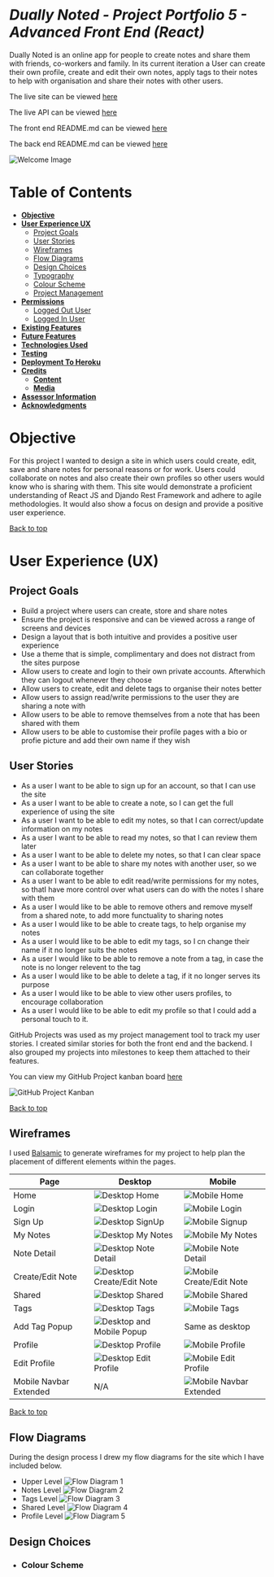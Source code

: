 # **_Dually Noted - Project Portfolio 5 - Advanced Front End (React)_**

Dually Noted is an online app for people to create notes and share them with friends, co-workers and family. In its current iteration a User can create their own profile, create and edit their own notes, apply tags to their notes to help with organisation and share their notes with other users.

The live site can be viewed [here](https://dually-noted-react-aeaa107c29f9.herokuapp.com/)

The live API can be viewed [here](https://dually-noted-f734097d9d34.herokuapp.com/)

The front end README.md can be viewed [here](https://github.com/SnappyJumper/dually-noted/blob/main/README.md)

The back end README.md can be viewed [here](https://github.com/SnappyJumper/dually-noted-drf-api/blob/main/README.md)

![Welcome Image](src/assets/documentation/screenshots/welcome.png)

# Table of Contents

- [**Objective**](#objective)
- [**User Experience UX**](#user-experience-ux)
  - [Project Goals](#project-goals)
  - [User Stories](#user-stories)
  - [Wireframes](#wireframes)
  - [Flow Diagrams](#flow-diagrams)
  - [Design Choices](#design-choices)
  - [Typography](#typography)
  - [Colour Scheme](#colour-scheme)
  - [Project Management](#project-management)
- [**Permissions**](#permissions)
  - [Logged Out User](#logged-out-user)
  - [Logged In User](#logged-in-user)
- [**Existing Features**](#existing-features)
- [**Future Features**](#future-features)
- [**Technologies Used**](#technologies-used)
- [**Testing**](#testing)
- [**Deployment To Heroku**](#deployment-to-heroku)
- [**Credits**](#credits)
  - [**Content**](#content)
  - [**Media**](#media)
- [**Assessor Information**](#assessor-information)
- [**Acknowledgments**](#acknowledgements)

# Objective

For this project I wanted to design a site in which users could create, edit, save and share notes for personal reasons or for work. Users could collaborate on notes and also create their own profiles so other users would know who is sharing with them. This site would demonstrate a proficient understanding of React JS and Djando Rest Framework and adhere to agile methodologies. It would also show a focus on design and provide a positive user experience.

[Back to top](#table-of-contents)

# User Experience (UX)

## Project Goals

- Build a project where users can create, store and share notes
- Ensure the project is responsive and can be viewed across a range of screens and devices
- Design a layout that is both intuitive and provides a positive user experience
- Use a theme that is simple, complimentary and does not distract from the sites purpose
- Allow users to create and login to their own private accounts. Afterwhich they can logout whenever they choose
- Allow users to create, edit and delete tags to organise their notes better
- Allow users to assign read/write permissions to the user they are sharing a note with
- Allow users to be able to remove themselves from a note that has been shared with them
- Allow users to be able to customise their profile pages with a bio or profie picture and add their own name if they wish

## User Stories

- As a user I want to be able to sign up for an account, so that I can use the site 
- As a user I want to be able to create a note, so I can get the full experience of using the site
- As a user I want to be able to edit my notes, so that I can correct/update information on my notes 
- As a user I want to be able to read my notes, so that I can review them later
- As a user I want to be able to delete my notes, so that I can clear space 
- As a user I want to be able to share my notes with another user, so we can collaborate together 
- As a user I want to be able to edit read/write permissions for my notes, so thatI have more control over what users can do with the notes I share with them 
- As a user I would like to be able to remove others and remove myself from a shared note, to add more functuality to sharing notes 
- As a user I would like to be able to create tags, to help organise my notes
- As a user I would like to be able to edit my tags, so I cn change their name if it no longer suits the notes
- As a user I would like to be able to remove a note from a tag, in case the note is no longer relevent to the tag
- As a user I would like to be able to delete a tag, if it no longer serves its purpose
- As a user I would like to be able to view other users profiles, to encourage collaboration
- As a user I would like to be able to edit my profile so that I could add a personal touch to it.

GitHub Projects was used as my project management tool to track my user stories. I created similar stories for both the front end and the backend. I also grouped my projects into milestones to keep them attached to their features.

You can view my GitHub Project kanban board [here](https://github.com/users/SnappyJumper/projects/4/views/1)

![GitHub Project Kanban](src/assets/documentation/screenshots/kanban.png)

[Back to top](#table-of-contents)

## Wireframes

I used [Balsamic](https://balsamiq.com/product/) to generate wireframes for my project to help plan the placement of different elements within the pages.

Page | Desktop | Mobile
--- | --- | ---
Home | ![Desktop Home](src/assets/documentation/wireframes/desktop_home.png) | ![Mobile Home](src/assets/documentation/wireframes/mobile_home.png)
Login | ![Desktop Login](src/assets/documentation/wireframes/desktop_login.png) | ![Mobile Login](src/assets/documentation/wireframes/mobile_login.png)
Sign Up | ![Desktop SignUp](src/assets/documentation/wireframes/desktop_signup.png) | ![Mobile Signup](src/assets/documentation/wireframes/mobile_signup.png)
My Notes | ![Desktop My Notes](src/assets/documentation/wireframes/desktop_notes.png) | ![Mobile My Notes](src/assets/documentation/wireframes/mobile_notes.png)
Note Detail | ![Desktop Note Detail](src/assets/documentation/wireframes/desktop_note_detail.png) | ![Mobile Note Detail](src/assets/documentation/wireframes/mobile_note_detail.png)
Create/Edit Note | ![Desktop Create/Edit Note](src/assets/documentation/wireframes/dektop_new_edit_note.png) | ![Mobile Create/Edit Note](src/assets/documentation/wireframes/mobile_new_edit_note.png)
Shared | ![Desktop Shared](src/assets/documentation/wireframes/desktop_shared.png) | ![Mobile Shared](src/assets/documentation/wireframes/mobile_shared.png)
Tags | ![Desktop Tags](src/assets/documentation/wireframes/desktop_tags.png) | ![Mobile Tags](src/assets/documentation/wireframes/mobile_tags.png)
Add Tag Popup | ![Desktop and Mobile Popup](src/assets/documentation/wireframes/desktop_mobile_tag.png) | Same as desktop
Profile | ![Desktop Profile](src/assets/documentation/wireframes/desktop_profile.png) | ![Mobile Profile](src/assets/documentation/wireframes/mobile_profile.png)
Edit Profile | ![Desktop Edit Profile](src/assets/documentation/wireframes/desktop_edit_profile.png) | ![Mobile Edit Profile](src/assets/documentation/wireframes/mobile_edit_profile.png)
Mobile Navbar Extended | N/A | ![Mobile Navbar Extended](src/assets/documentation/wireframes/mobile_navbar.png)

[Back to top](#table-of-contents)

## Flow Diagrams

During the design process I drew my flow diagrams for the site which I have included below.

- Upper Level ![Flow Diagram 1](src/assets/documentation/graph/home.jpeg)
- Notes Level ![Flow Diagram 2](src/assets/documentation/graph/notes.jpeg)
- Tags Level ![Flow Diagram 3](src/assets/documentation/graph/tags.jpeg)
- Shared Level ![Flow Diagram 4](src/assets/documentation/graph/shared.jpeg)
- Profile Level ![Flow Diagram 5](src/assets/documentation/graph/profile.jpeg)

## Design Choices

- ### Colour Scheme 